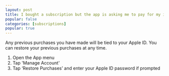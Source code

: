 ```yaml
---
layout: post
title: I bought a subscription but the app is asking me to pay for my issue(s)
popular: false
categories: [subscriptions]
popular: true
---
```

Any previous purchases you have made will be tied to your Apple ID. You can restore your previous purchases at any time.

1. Open the App menu
2. Tap 'Manage Account'
3. Tap ‘Restore Purchases’ and enter your Apple ID password if prompted
